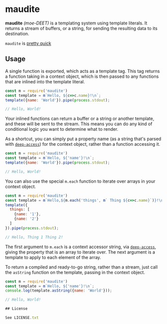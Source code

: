 # maudite

**maudite** *(moe-DEET)* is a templating system using template literals. It returns
a stream of buffers, or a string, for sending the resulting data to its
destination.

`maudite` is [pretty quick](benchmarks/README.md)

## Usage

A single function is exported, which acts as a template tag. This tag returns a
function taking in a context object, which is then passed to any functions that
are inlined into the template literal.

```js
const m = require('maudite')
const template = m`Hello, ${c=>c.name}!\n`;
template({name: 'World'}).pipe(process.stdout);

// Hello, World!
```

Your inlined functions can return a buffer or a string or another template, and
these will be sent to the stream. This means you can do any kind of conditional
logic you want to determine what to render.

As a shortcut, you can simply put a property name (as a string that's parsed
with [`deep-access`](https://www.npmjs.com/package/deep-access)) for the context object, rather than a function accessing it.

```js
const m = require('maudite')
const template = m`Hello, ${'name'}!\n`;
template({name: 'World'}).pipe(process.stdout);

// Hello, World!
```

You can also use the special `m.each` function to iterate over arrays in your
context object.

```js
const m = require('maudite')
const template = m`Hello,${m.each('things', m` Thing ${c=>c.name}`)}!\n`;
template({
  things: [
    {name: '1'},
    {name: '2'}
  ]
}).pipe(process.stdout);

// Hello, Thing 1 Thing 2!
```

The first argument to `m.each` is a context accessor string, via [`deep-access`](https://www.npmjs.com/package/deep-access),
giving the property that is an array to iterate over. The next argument is a
template to apply to each element of the array.

To return a compiled and ready-to-go string, rather than a stream, just call the
`asString` function on the template, passing in the context object.

```js
const m = require('maudite')
const template = m`Hello, ${'name'}!\n`;
console.log(template.asString({name: 'World'}));

// Hello, World!

## License

See LICENSE.txt
